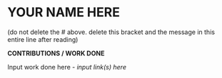 # YOUR NAME HERE
(do not delete the # above. delete this bracket and the message in this entire line after reading)

**CONTRIBUTIONS / WORK DONE**

Input work done here - _input link(s) here_
